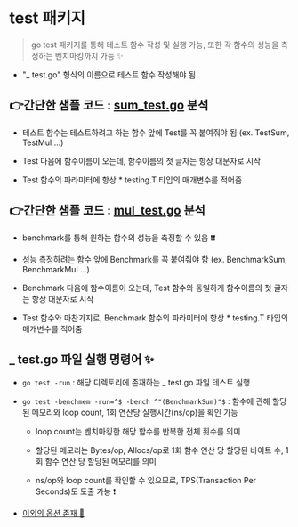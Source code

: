 # test 패키지
> go test 패키지를 통해 테스트 함수 작성 및 실행 가능, 또한 각 함수의 성능을 측정하는 벤치마킹까지 가능 ✨


+  "_ test.go" 형식의 이름으로 테스트 함수 작성해야 됨   

##  👉간단한 샘플 코드 : [sum_test.go](https://github.com/sujiny-tech/TIL/blob/main/programming/Golang/test/sum_test.go) **분석**    

   + 테스트 함수는 테스트하려고 하는 함수 앞에 Test를 꼭 붙여줘야 됨 (ex. TestSum, TestMul ...)    

   + Test 다음에 함수이름이 오는데, 함수이름의 첫 글자는 항상 대문자로 시작    

   + Test 함수의 파라미터에 항상 * testing.T 타입의 매개변수를 적어줌


## 👉간단한 샘플 코드 : [mul_test.go](https://github.com/sujiny-tech/TIL/blob/main/programming/Golang/test/mul_test.go) **분석**

   + benchmark를 통해 원하는 함수의 성능을 측정할 수 있음 ❗❗   

   + 성능 측정하려는 함수 앞에 Benchmark를 꼭 붙여줘야 함 (ex. BenchmarkSum, BenchmarkMul ...)

   + Benchmark 다음에 함수이름이 오는데, Test 함수와 동일하게 함수이름의 첫 글자는 항상 대문자로 시작

   + Test 함수와 마찬가지로, Benchmark 함수의 파라미터에 항상 * testing.T 타입의 매개변수를 적어줌

## **_ test.go 파일 실행 명령어** ✨

   + `go test -run` : 해당 디렉토리에 존재하는 _ test.go 파일 테스트 실행     

   + `go test -benchmem -run=^$ -bench ^"(BenchmarkSum)"$` : 함수에 관해 할당된 메모리와 loop count, 1회 연산당 실행시간(ns/op)을 확인 가능    

      + loop count는 벤치마킹한 해당 함수를 반복한 전체 횟수를 의미   

      + 할당된 메모리는 Bytes/op, Allocs/op로 1회 함수 연산 당 할당된 바이트 수, 1회 함수 연산 당 할당된 메모리를 의미    

      + ns/op와 loop count를 확인할 수 있으므로, TPS(Transaction Per Seconds)도 도출 가능 ❗

   + [이외의 옵션 존재 📄](https://pkg.go.dev/cmd/go/internal/test)
